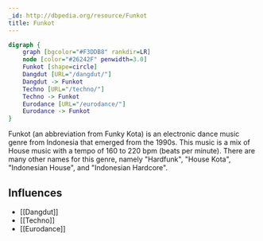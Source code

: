 ```yaml
---
_id: http://dbpedia.org/resource/Funkot
title: Funkot
---
```


```dot
digraph {
	graph [bgcolor="#F3DDB8" rankdir=LR]
	node [color="#26242F" penwidth=3.0]
	Funkot [shape=circle]
	Dangdut [URL="/dangdut/"]
	Dangdut -> Funkot
	Techno [URL="/techno/"]
	Techno -> Funkot
	Eurodance [URL="/eurodance/"]
	Eurodance -> Funkot
}
```

Funkot (an abbreviation from Funky Kota) is an electronic dance music genre from Indonesia that emerged from the 1990s. This music is a mix of House music with a tempo of 160 to 220 bpm (beats per minute). There are many other names for this genre, namely "Hardfunk", "House Kota", "Indonesian House", and "Indonesian Hardcore".

## Influences

- [[Dangdut]]
- [[Techno]]
- [[Eurodance]]
